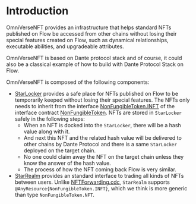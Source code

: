 # Introduction

OmniVerseNFT provides an infrastructure that helps standard NFTs published on Flow be accessed from other chains without losing their special features created on Flow, such as dynamical relationships, executable abilities, and upgradeable attributes.  

OmniVerseNFT is based on Dante protocol stack and of course, it could also be a classical example of how to build with Dante Protocol Stack on Flow.  

OmniVerseNFT is composed of the following components:
* [StarLocker](./contracts/StarLocker.cdc) provides a safe place for NFTs published on Flow to be temporarily keeped without losing their special features. The NFTs only needs to inherit from the interface [NonFungibleToken.INFT](./contracts/NonFungibleToken.cdc#L78) of the interface contract [NonFungibleToken](./contracts/NonFungibleToken.cdc). NFTs are stored in `StarLocker` safely in the following steps:
    * When an NFT is docked into the `StarLocker`, there will be a hash value along with it.  
    * And next this NFT and the related hash value will be delivered to other chains by Dante Protocol and there is a same `StarLocker` deployed on the target chain.  
    * No one could claim away the NFT on the target chain unless they know the answer of the hash value.
    * The process of how the NFT coming back Flow is very similar. 
* [StarRealm](./contracts/StarRealm.cdc) provides an standard interface to trading all kinds of NFTs between users. Unlike [NFTForwarding.cdc](./contracts/utility/NFTForwarding.cdc), `StarRealm` supports `@AnyResource{NonFungibleToken.INFT}`, which we think is more generic than type `NonFungibleToken.NFT`.